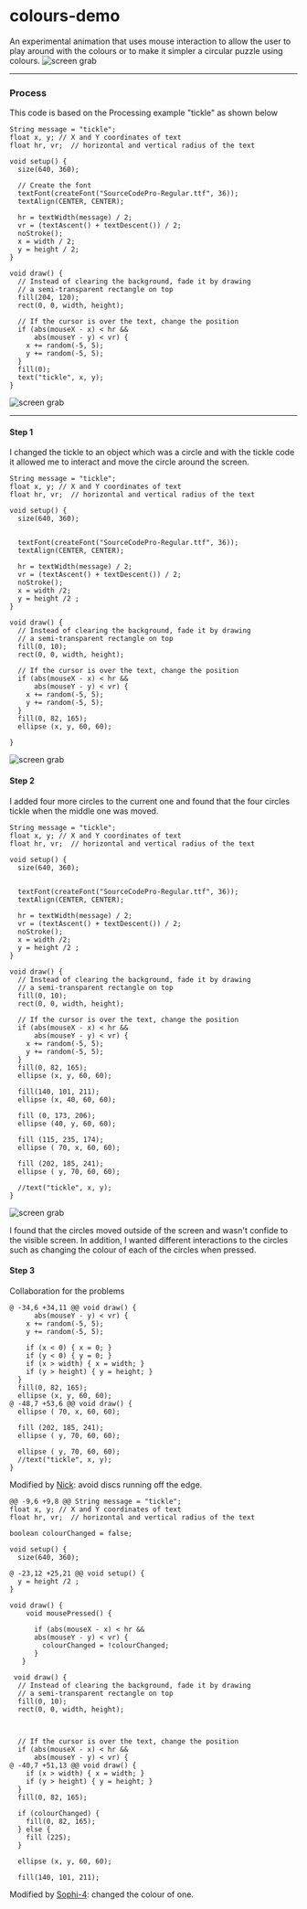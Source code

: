 # colours-demo

An experimental animation that uses mouse interaction to allow the user to play around with the colours or to make it simpler a circular puzzle using colours. 
![screen grab](https://github.com/Tat1/colours-demo/blob/master/Screen%20Shot%202017-11-30%20at%2014.28.42.png)

---

### Process

This code is based on the Processing example "tickle" as shown below 

```
String message = "tickle";
float x, y; // X and Y coordinates of text
float hr, vr;  // horizontal and vertical radius of the text

void setup() {
  size(640, 360);
  
  // Create the font
  textFont(createFont("SourceCodePro-Regular.ttf", 36));
  textAlign(CENTER, CENTER);
  
  hr = textWidth(message) / 2;
  vr = (textAscent() + textDescent()) / 2;
  noStroke();
  x = width / 2;
  y = height / 2;
}

void draw() {
  // Instead of clearing the background, fade it by drawing
  // a semi-transparent rectangle on top
  fill(204, 120);
  rect(0, 0, width, height);
  
  // If the cursor is over the text, change the position
  if (abs(mouseX - x) < hr &&
      abs(mouseY - y) < vr) {
    x += random(-5, 5);
    y += random(-5, 5);
  }
  fill(0);
  text("tickle", x, y);
}
```
![screen grab](https://github.com/Tat1/colours-demo/blob/master/Screen%20Shot%202017-12-07%20at%2011.24.39.png)

---

#### Step 1

I changed the tickle to an object which was a circle and with the tickle code it allowed me to interact and move the circle around the screen.
```
String message = "tickle";
float x, y; // X and Y coordinates of text
float hr, vr;  // horizontal and vertical radius of the text

void setup() {
  size(640, 360);
  
 
  textFont(createFont("SourceCodePro-Regular.ttf", 36));
  textAlign(CENTER, CENTER);
  
  hr = textWidth(message) / 2;
  vr = (textAscent() + textDescent()) / 2;
  noStroke();
  x = width /2;
  y = height /2 ;
}

void draw() {
  // Instead of clearing the background, fade it by drawing
  // a semi-transparent rectangle on top
  fill(0, 10);
  rect(0, 0, width, height);
  
  // If the cursor is over the text, change the position
  if (abs(mouseX - x) < hr &&
      abs(mouseY - y) < vr) {
    x += random(-5, 5);
    y += random(-5, 5);
  }
  fill(0, 82, 165);
  ellipse (x, y, 60, 60); 
  
}
```
![screen grab](https://github.com/Tat1/colours-demo/blob/master/Screen%20Shot%202017-12-07%20at%2012.18.17.png)

#### Step 2
I added four more circles to the current one and found that the four circles tickle when the middle one was moved.

```
String message = "tickle";
float x, y; // X and Y coordinates of text
float hr, vr;  // horizontal and vertical radius of the text

void setup() {
  size(640, 360);
  
 
  textFont(createFont("SourceCodePro-Regular.ttf", 36));
  textAlign(CENTER, CENTER);
  
  hr = textWidth(message) / 2;
  vr = (textAscent() + textDescent()) / 2;
  noStroke();
  x = width /2;
  y = height /2 ;
}

void draw() {
  // Instead of clearing the background, fade it by drawing
  // a semi-transparent rectangle on top
  fill(0, 10);
  rect(0, 0, width, height);
  
  // If the cursor is over the text, change the position
  if (abs(mouseX - x) < hr &&
      abs(mouseY - y) < vr) {
    x += random(-5, 5);
    y += random(-5, 5);
  }
  fill(0, 82, 165);
  ellipse (x, y, 60, 60); 
  
  fill(140, 101, 211);
  ellipse (x, 40, 60, 60);
 
  fill (0, 173, 206);
  ellipse (40, y, 60, 60);
  
  fill (115, 235, 174);
  ellipse ( 70, x, 60, 60);
  
  fill (202, 185, 241);
  ellipse ( y, 70, 60, 60);
  
  //text("tickle", x, y);
}
```
![screen grab](https://github.com/Tat1/colours-demo/blob/master/Screen%20Shot%202017-12-07%20at%2012.05.23.png)

I found that the circles moved outside of the screen and wasn't confide to the visible screen. In addition, I wanted different interactions to the circles such as changing the colour of each of the circles when pressed.

#### Step 3
Collaboration for the problems 
```
@ -34,6 +34,11 @@ void draw() {
      abs(mouseY - y) < vr) {
    x += random(-5, 5);
    y += random(-5, 5);
    
    if (x < 0) { x = 0; }
    if (y < 0) { y = 0; }
    if (x > width) { x = width; }
    if (y > height) { y = height; }
  }
  fill(0, 82, 165);
  ellipse (x, y, 60, 60); 
@ -48,7 +53,6 @@ void draw() {
  ellipse ( 70, x, 60, 60);
  
  fill (202, 185, 241);
  ellipse ( y, 70, 60, 60);
  
  ellipse ( y, 70, 60, 60);  
  //text("tickle", x, y);
}
```

Modified by [Nick](https://github.com/cassiel): avoid discs running off the edge.


```
@@ -9,6 +9,8 @@ String message = "tickle";
float x, y; // X and Y coordinates of text
float hr, vr;  // horizontal and vertical radius of the text

boolean colourChanged = false;

void setup() {
  size(640, 360);
  
@ -23,12 +25,21 @@ void setup() {
  y = height /2 ;
}

void draw() {
    void mousePressed() {
      
      if (abs(mouseX - x) < hr &&
      abs(mouseY - y) < vr) {
        colourChanged = !colourChanged;
      }
   }
    
 void draw() {
  // Instead of clearing the background, fade it by drawing
  // a semi-transparent rectangle on top
  fill(0, 10);
  rect(0, 0, width, height);
  

 
  // If the cursor is over the text, change the position
  if (abs(mouseX - x) < hr &&
      abs(mouseY - y) < vr) {
@ -40,7 +51,13 @@ void draw() {
    if (x > width) { x = width; }
    if (y > height) { y = height; }
  }
  fill(0, 82, 165);
 
  if (colourChanged) {
    fill(0, 82, 165);
  } else {
    fill (225);
  }
  
  ellipse (x, y, 60, 60); 
  
  fill(140, 101, 211);
  ```
  
  Modified by [Sophi-4](https://github.com/sophi-4): changed the colour of one.
